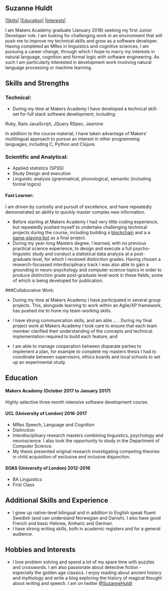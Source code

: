 ## Suzanne Huldt

[|Skills|](#skills-and-strengths) [|Education|](#education) [|Interests|](#interests)


I am Makers Academy graduate (January 2018) seeking my first Junior Developer role. I am looking for challenging work in an environment that will push me to improve my technical skills and grow as a software developer. Having completed an MRes in linguistics and cognitive sciences, I am pursuing a career change, through which I hope to marry my interests in natural language, cognition and formal logic with software engineering. As such I am particularly interested in development work involving natural language processing or machine learning.

## Skills and Strengths

### Technical:
- During my time at Makers Academy I have developed a technical skill-set for full stack software development, including:

Ruby, Rails
JavaScript, JQuery
RSpec, Jasmine

In addition to the course material, I have taken advantage of Makers' multilingual approach to pursue an interest in other programming languages, including C, Python and Clojure.

### Scientific and Analytical:
- Applied statistics (SPSS)
- Study Design and execution
- Linguistic analysis (grammatical, phonological, semantic (including formal logics)

#### Fast Learner:
I am driven by curiosity and pursuit of excellence, and have repeatedly demonstrated an ability to quickly master complex new information.
- Before starting at Makers Academy I had very little coding experience, but repeatedly pushed myself to undertake challenging technical projects during the course, including building a [blockchain](https://github.com/SuzanneHuldt/Building_a_Blockchain) and a a [game-playing bot](https://github.com/SuzanneHuldt/robot-wars) as a final project.
- During my year-long Masters degree, I learned, with no previous practical science experience, to design and execute a full psycho-linguistic study and conduct a statistical data analysis at a post-graduate level, for which I received distinction grades. Having chosen a research-focussed interdisciplinary track I was also able to gain a grounding in neuro-psychology and computer science topics in order to produce distinction grade post-graduate level work in these fields, some of which is being developed for publication.

###Collaborative Work:
- During my time at Makers Academy I have participated in several group projects. This, alongside learning to work within an Agile/XP framework, has pushed me to hone my team-working skills.
- I have strong communication skills, and am able ... . During my final project work at Makers Academy I took care to ensure that each team member clarified their understanding of the concepts and technical implementation required to build each feature, and

- I am able to manage cooperation between disparate parties to implement a plan, for example to complete my masters thesis I had to coordinate between supervisors, ethics boards and local schools to set up an experimental study.


## Education

#### Makers Academy (October 2017 to January 2017)

Highly selective three month intensive software development course.

#### UCL (University of London) 2016-2017

- MRes Speech, Language and Cognition
- Distinction
- Interdisciplinary research masters combining linguistics, psychology and neuroscience. I also took the opportunity to study in the Department of Computer Science.
- My thesis presented original research investigating competing theories in child acquisition of exclusive and inclusive disjunction.

#### SOAS (University of London) 2012-2016

- BA Linguistics
- First Class

## Additional Skills and Experience
- I grew up native-level bilingual and in addition to English speak fluent Swedish (and can understand Norwegian and Danish). I also have good French and basic Hebrew, Amharic and German.
- I have strong writing skills, both in academic registers and for a general audience.

## Hobbies and Interests
- I love problem solving and spend a lot of my spare time with puzzles and crosswords. I am also passionate about detective fiction - especially the golden age classics. I enjoy reading about
ancient history and mythology and write a blog exploring the history of magical thought about writing and speech. I am on twitter [@SuzanneHuldt](https://twitter.com/SuzanneHuldt)
